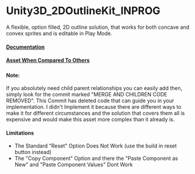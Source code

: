 # Unity3D_2DOutlineKit_INPROG
A flexible, option filled, 2D outline solution, that works for both concave and convex sprites and is editable in Play Mode.
<br>
<a href="https://docs.google.com/document/d/1UCxu07cAwVSxPS3i7ouwJIBSrV2yh9v0bNlYWYeJJcs/edit?usp=sharing">
<h4>Documentation</h4>
</a>
<a href="https://docs.google.com/document/d/1wpzp4dFecQ3u8pj6IuYlhem_of8CiI_OEGuR32aKG_w/edit?usp=sharing">
<h4>Asset When Compared To Others</h4>
</a>
<h5>
<h4>Note:</h4>
If you absolutely need child parent relationships you can easily add then, simply look for the commit marked "MERGE AND CHILDREN CODE REMOVED".
This Commit has deleted code that can guide you in your implementation. 
I didn't Implement it because there are different ways to make it for different circumstances 
and the solution that covers them all is expensive and would make this asset more complex than it already is.</h5>
<h4>Limitations</h4>
<ul>
  <li>The Standard "Reset" Option Does Not Work (use the build in reset button instead)</li>
  <li>The "Copy Component" Option and there the "Paste Component as New" and "Paste Component Values" Dont Work</li>
</ul>

